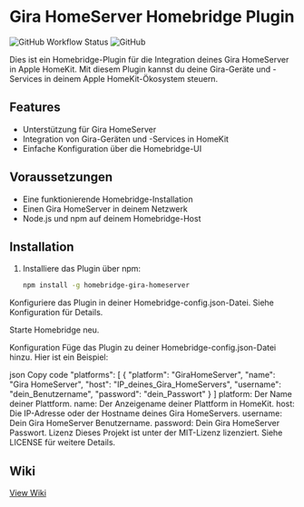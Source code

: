 # Gira HomeServer Homebridge Plugin

![GitHub Workflow Status](https://img.shields.io/github/workflow/status/dein-benutzername/dein-repository/CI)
![GitHub](https://img.shields.io/github/license/dein-benutzername/dein-repository)

Dies ist ein Homebridge-Plugin für die Integration deines Gira HomeServer in Apple HomeKit. Mit diesem Plugin kannst du deine Gira-Geräte und -Services in deinem Apple HomeKit-Ökosystem steuern.

## Features

- Unterstützung für Gira HomeServer
- Integration von Gira-Geräten und -Services in HomeKit
- Einfache Konfiguration über die Homebridge-UI

## Voraussetzungen

- Eine funktionierende Homebridge-Installation
- Einen Gira HomeServer in deinem Netzwerk
- Node.js und npm auf deinem Homebridge-Host

## Installation

1. Installiere das Plugin über npm:

   ```bash
   npm install -g homebridge-gira-homeserver
Konfiguriere das Plugin in deiner Homebridge-config.json-Datei. Siehe Konfiguration für Details.

Starte Homebridge neu.

Konfiguration
Füge das Plugin zu deiner Homebridge-config.json-Datei hinzu. Hier ist ein Beispiel:

json
Copy code
"platforms": [
  {
    "platform": "GiraHomeServer",
    "name": "Gira HomeServer",
    "host": "IP_deines_Gira_HomeServers",
    "username": "dein_Benutzername",
    "password": "dein_Passwort"
  }
]
platform: Der Name deiner Plattform.
name: Der Anzeigename deiner Plattform in HomeKit.
host: Die IP-Adresse oder der Hostname deines Gira HomeServers.
username: Dein Gira HomeServer Benutzername.
password: Dein Gira HomeServer Passwort.
Lizenz
Dieses Projekt ist unter der MIT-Lizenz lizenziert. Siehe LICENSE für weitere Details.

## Wiki
[View Wiki](https://github.com/Hennycraft52/homebridge-gira-homeserver/wiki)

